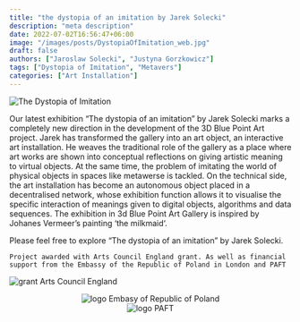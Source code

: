 ```yaml
---
title: "the dystopia of an imitation by Jarek Solecki"
description: "meta description"
date: 2022-07-02T16:56:47+06:00
image: "/images/posts/DystopiaOfImitation_web.jpg"
draft: false
authors: ["Jaroslaw Solecki", "Justyna Gorzkowicz"]
tags: ["Dystopia of Imitation", "Metavers"]
categories: ["Art Installation"]
---
```


![The Dystopia of Imitation](/images/posts/DystopiaOfImitation_web.jpg)

Our latest exhibition “The dystopia of an imitation” by Jarek Solecki marks a completely new direction in the development of the 3D Blue Point Art project. Jarek has transformed the gallery into an art object, an interactive art installation. He weaves the traditional role of the gallery as a place where art works are shown into conceptual reflections on giving artistic meaning to virtual objects. At the same time, the problem of imitating the world of physical objects in spaces like metawerse is tackled. On the technical side, the art installation has become an autonomous object placed in a decentralised network, whose exhibition function allows it to visualise the specific interaction of meanings given to digital objects, algorithms and data sequences. The exhibition in 3d Blue Point Art Gallery is inspired by Johanes Vermeer’s painting ‘the milkmaid‘.

Please feel free to explore “The dystopia of an imitation” by Jarek Solecki.

    Project awarded with Arts Council England grant. As well as financial support from the Embassy of the Republic of Poland in London and PAFT

![grant Arts Council England](/images/posts/grant_jpeg_black-1536x486.jpg)

<div style="text-align: center; ">
  <img src="/images/posts/logo_embassyRepublicOfPolandLondon.jpg" alt="logo Embasy of Republic of Poland" />
</div>

<div style="text-align: center; ">
  <img src="/images/posts/logoPAFT-1-300x232.jpg" alt="logo PAFT" />
</div>
